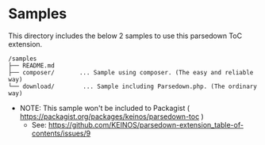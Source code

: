 # Samples

This directory includes the below 2 samples to use this parsedown ToC extension.

```text
/samples
├── README.md
├── composer/       ... Sample using composer. (The easy and reliable way)
└── download/        ... Sample including Parsedown.php. (The ordinary way)
```

- NOTE: This sample won't be included to Packagist ( https://packagist.org/packages/keinos/parsedown-toc )
  - See: https://github.com/KEINOS/parsedown-extension_table-of-contents/issues/9
